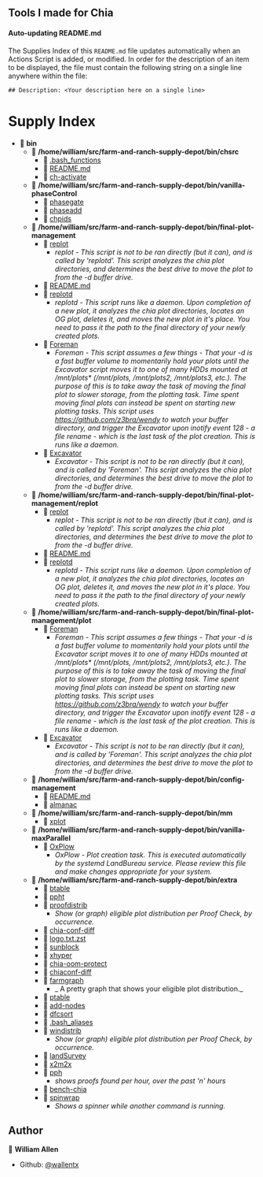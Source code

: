 ## Tools I made for Chia

#### Auto-updating README.md

The Supplies Index of this `README.md` file updates automatically when an Actions Script is added, or modified. In order for the description of an item to be displayed, the file must contain the following string on a single line anywhere within the file:

`## Description: <Your description here on a single line>`

# Supply Index

- 📂 __bin__
   - 📂 __/home/william/src/farm-and-ranch-supply-depot/bin/chsrc__
      - 📄 [.bash_functions](//home/william/src/farm-and-ranch-supply-depot/bin/chsrc/.bash_functions)
      - 📄 [README.md](//home/william/src/farm-and-ranch-supply-depot/bin/chsrc/README.md)
      - 📄 [ch\-activate](//home/william/src/farm-and-ranch-supply-depot/bin/chsrc/ch-activate)
   - 📂 __/home/william/src/farm-and-ranch-supply-depot/bin/vanilla-phaseControl__
      - 📄 [phasegate](//home/william/src/farm-and-ranch-supply-depot/bin/vanilla-phaseControl/phasegate)
      - 📄 [phaseadd](//home/william/src/farm-and-ranch-supply-depot/bin/vanilla-phaseControl/phaseadd)
      - 📄 [chpids](//home/william/src/farm-and-ranch-supply-depot/bin/vanilla-phaseControl/chpids)
   - 📂 __/home/william/src/farm-and-ranch-supply-depot/bin/final-plot-management__
      - 📄 [replot](//home/william/src/farm-and-ranch-supply-depot/bin/final-plot-management/replot)
         - _replot - This script is not to be ran directly (but it can), and is called by 'replotd'. This script analyzes the chia plot directories, and determines the best drive to move the plot to from the -d buffer drive._
      - 📄 [README.md](//home/william/src/farm-and-ranch-supply-depot/bin/final-plot-management/README.md)
      - 📄 [replotd](//home/william/src/farm-and-ranch-supply-depot/bin/final-plot-management/replotd)
         - _replotd - This script runs like a daemon. Upon completion of a new plot, it analyzes the chia plot directories, locates an OG plot, deletes it, and moves the new plot in it's place. You need to pass it the path to the final directory of your newly created plots._
      - 📄 [Foreman](//home/william/src/farm-and-ranch-supply-depot/bin/final-plot-management/Foreman)
         - _Foreman - This script assumes a few things - That your -d is a fast buffer volume to momentarily hold your plots until the Excavator script moves it to one of many HDDs mounted at /mnt/plots* (/mnt/plots, /mnt/plots2, /mnt/plots3, etc.). The purpose of this is to take away the task of moving the final plot to slower storage, from the plotting task. Time spent moving final plots can instead be spent on starting new plotting tasks. This script uses https://github.com/z3bra/wendy to watch your buffer directory, and trigger the Excavator upon inotify event 128 - a file rename - which is the last task of the plot creation. This is runs like a daemon._
      - 📄 [Excavator](//home/william/src/farm-and-ranch-supply-depot/bin/final-plot-management/Excavator)
         - _Excavator - This script is not to be ran directly (but it can), and is called by 'Foreman'. This script analyzes the chia plot directories, and determines the best drive to move the plot to from the -d buffer drive._
   - 📂 __/home/william/src/farm-and-ranch-supply-depot/bin/final-plot-management/replot__
      - 📄 [replot](//home/william/src/farm-and-ranch-supply-depot/bin/final-plot-management/replot/replot)
         - _replot - This script is not to be ran directly (but it can), and is called by 'replotd'. This script analyzes the chia plot directories, and determines the best drive to move the plot to from the -d buffer drive._
      - 📄 [README.md](//home/william/src/farm-and-ranch-supply-depot/bin/final-plot-management/replot/README.md)
      - 📄 [replotd](//home/william/src/farm-and-ranch-supply-depot/bin/final-plot-management/replot/replotd)
         - _replotd - This script runs like a daemon. Upon completion of a new plot, it analyzes the chia plot directories, locates an OG plot, deletes it, and moves the new plot in it's place. You need to pass it the path to the final directory of your newly created plots._
   - 📂 __/home/william/src/farm-and-ranch-supply-depot/bin/final-plot-management/plot__
      - 📄 [Foreman](//home/william/src/farm-and-ranch-supply-depot/bin/final-plot-management/plot/Foreman)
         - _Foreman - This script assumes a few things - That your -d is a fast buffer volume to momentarily hold your plots until the Excavator script moves it to one of many HDDs mounted at /mnt/plots* (/mnt/plots, /mnt/plots2, /mnt/plots3, etc.). The purpose of this is to take away the task of moving the final plot to slower storage, from the plotting task. Time spent moving final plots can instead be spent on starting new plotting tasks. This script uses https://github.com/z3bra/wendy to watch your buffer directory, and trigger the Excavator upon inotify event 128 - a file rename - which is the last task of the plot creation. This is runs like a daemon._
      - 📄 [Excavator](//home/william/src/farm-and-ranch-supply-depot/bin/final-plot-management/plot/Excavator)
         - _Excavator - This script is not to be ran directly (but it can), and is called by 'Foreman'. This script analyzes the chia plot directories, and determines the best drive to move the plot to from the -d buffer drive._
   - 📂 __/home/william/src/farm-and-ranch-supply-depot/bin/config-management__
      - 📄 [README.md](//home/william/src/farm-and-ranch-supply-depot/bin/config-management/README.md)
      - 📄 [almanac](//home/william/src/farm-and-ranch-supply-depot/bin/config-management/almanac)
   - 📂 __/home/william/src/farm-and-ranch-supply-depot/bin/mm__
      - 📄 [xplot](//home/william/src/farm-and-ranch-supply-depot/bin/mm/xplot)
   - 📂 __/home/william/src/farm-and-ranch-supply-depot/bin/vanilla-maxParallel__
      - 📄 [OxPlow](//home/william/src/farm-and-ranch-supply-depot/bin/vanilla-maxParallel/OxPlow)
         - _OxPlow - Plot creation task. This is executed automatically by the systemd LandBureau service. Please review this file and make changes appropriate for your system._
   - 📂 __/home/william/src/farm-and-ranch-supply-depot/bin/extra__
      - 📄 [btable](//home/william/src/farm-and-ranch-supply-depot/bin/extra/btable)
      - 📄 [ppht](//home/william/src/farm-and-ranch-supply-depot/bin/extra/ppht)
      - 📄 [proofdistrib](//home/william/src/farm-and-ranch-supply-depot/bin/extra/proofdistrib)
         - _Show (or graph) eligible plot distribution per Proof Check, by occurrence._
      - 📄 [chia\-conf\-diff](//home/william/src/farm-and-ranch-supply-depot/bin/extra/chia-conf-diff)
      - 📄 [logo.txt.zst](//home/william/src/farm-and-ranch-supply-depot/bin/extra/logo.txt.zst)
      - 📄 [sunblock](//home/william/src/farm-and-ranch-supply-depot/bin/extra/sunblock)
      - 📄 [xhyper](//home/william/src/farm-and-ranch-supply-depot/bin/extra/xhyper)
      - 📄 [chia\-oom\-protect](//home/william/src/farm-and-ranch-supply-depot/bin/extra/chia-oom-protect)
      - 📄 [chiaconf\-diff](//home/william/src/farm-and-ranch-supply-depot/bin/extra/chiaconf-diff)
      - 📄 [farmgraph](//home/william/src/farm-and-ranch-supply-depot/bin/extra/farmgraph)
         - _ A pretty graph that shows your eligible plot distribution._
      - 📄 [ptable](//home/william/src/farm-and-ranch-supply-depot/bin/extra/ptable)
      - 📄 [add\-nodes](//home/william/src/farm-and-ranch-supply-depot/bin/extra/add-nodes)
      - 📄 [dfcsort](//home/william/src/farm-and-ranch-supply-depot/bin/extra/dfcsort)
      - 📄 [.bash_aliases](//home/william/src/farm-and-ranch-supply-depot/bin/extra/.bash_aliases)
      - 📄 [windistrib](//home/william/src/farm-and-ranch-supply-depot/bin/extra/windistrib)
         - _Show (or graph) eligible plot distribution per Proof Check, by occurrence._
      - 📄 [landSurvey](//home/william/src/farm-and-ranch-supply-depot/bin/extra/landSurvey)
      - 📄 [x2m2x](//home/william/src/farm-and-ranch-supply-depot/bin/extra/x2m2x)
      - 📄 [pph](//home/william/src/farm-and-ranch-supply-depot/bin/extra/pph)
         - _shows proofs found per hour, over the past 'n' hours_
      - 📄 [bench\-chia](//home/william/src/farm-and-ranch-supply-depot/bin/extra/bench-chia)
      - 📄 [spinwrap](//home/william/src/farm-and-ranch-supply-depot/bin/extra/spinwrap)
         - _Shows a spinner while another command is running._


## Author

👤 **William Allen**

* Github: [@wallentx](https://github.com/wallentx)
